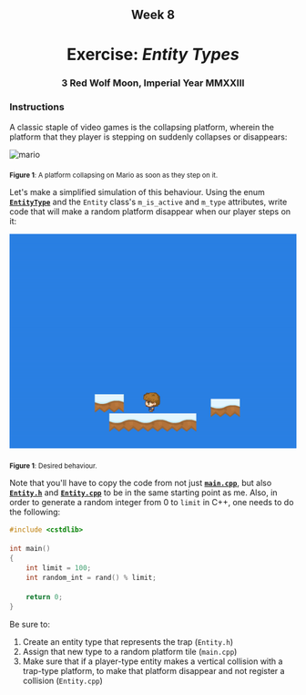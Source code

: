 <h2 align=center>Week 8</h2>

<h1 align=center>Exercise: <em>Entity Types</em></h1>

<h3 align=center>3 Red Wolf Moon, Imperial Year MMXXIII</h3>

### Instructions

A classic staple of video games is the collapsing platform, wherein the platform that they player is stepping on suddenly collapses or disappears:

![mario](https://media.tenor.com/LZuXSlobT0YAAAAC/mario-super-mario-bros-movie.gif)

<sub>**Figure 1**: A platform collapsing on Mario as soon as they step on it.</sub>

Let's make a simplified simulation of this behaviour. Using the enum [**`EntityType`**](SDLProject/Entity.h) and the `Entity` class's `m_is_active` and `m_type` attributes, write code that will make a random platform disappear when our player steps on it:

![example](assets/example.gif)

<sub>**Figure 1**: Desired behaviour.</sub>

Note that you'll have to copy the code from not just [**`main.cpp`**](SDLProject/main.cpp), but also [**`Entity.h`**](SDLProject/Entity.h) and [**`Entity.cpp`**](SDLProject/Entity.cpp) to be in the same starting point as me. Also, in order to generate a random integer from 0 to `limit` in C++, one needs to do the following:

```cpp
#include <cstdlib>

int main()
{
    int limit = 100;
    int random_int = rand() % limit;

    return 0;
}
```

Be sure to:

1. Create an entity type that represents the trap (`Entity.h`)
2. Assign that new type to a random platform tile (`main.cpp`)
3. Make sure that if a player-type entity makes a vertical collision with a trap-type platform, to make that platform disappear and not register a collision (`Entity.cpp`)